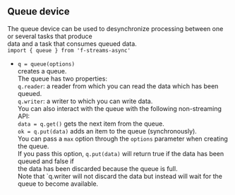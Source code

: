 ## Queue device  
The queue device can be used to desynchronize processing between one or several tasks that produce  
data and a task that consumes queued data.  
`import { queue } from 'f-streams-async'`  
* `q = queue(options)`  
  creates a queue.  
  The queue has two properties:  
  `q.reader`: a reader from which you can read the data which has been queued.  
  `q.writer`:  a writer to which you can write data.  
  You can also interact with the queue with the following non-streaming API:  
  `data = q.get()` gets the next item from the queue.  
  `ok = q.put(data)` adds an item to the queue (synchronously).  
  You can pass a `max` option through the `options` parameter when creating the queue.  
  If you pass this option, `q.put(data)` will return true if the data has been queued and false if  
  the data has been discarded because the queue is full.  
  Note that `q.writer will not discard the data but instead will wait for the queue to become available.  
